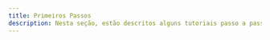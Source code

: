 ```yaml
---
title: Primeiros Passos
description: Nesta seção, estão descritos alguns tutoriais passo a passo de como começar a usar o Beagle no backend
---
```

